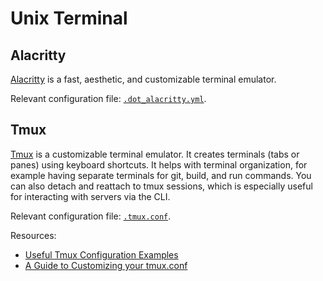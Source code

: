 # Unix Terminal

## Alacritty

[Alacritty](https://github.com/alacritty/alacritty) is a fast, aesthetic, and customizable terminal emulator.

Relevant configuration file: [`.dot_alacritty.yml`](https://github.com/patrick-5546/dotfiles/blob/main/dot_alacritty.yml).

## Tmux

[Tmux](https://github.com/tmux/tmux) is a customizable terminal emulator. It creates terminals (tabs or panes)
using keyboard shortcuts. It helps with terminal organization, for example having separate terminals for git,
build, and run commands. You can also detach and reattach to tmux sessions, which is especially useful for
interacting with servers via the CLI.

Relevant configuration file: [`.tmux.conf`](https://github.com/patrick-5546/dotfiles/blob/main/dot_tmux.conf).

Resources:

- [Useful Tmux Configuration Examples](https://dev.to/iggredible/useful-tmux-configuration-examples-k3g)
- [A Guide to Customizing your tmux.conf](https://www.hamvocke.com/blog/a-guide-to-customizing-your-tmux-conf/)
